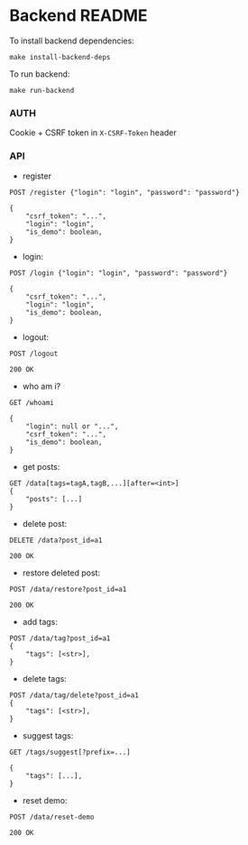 # Backend README

To install backend dependencies:
```
make install-backend-deps
```

To run backend:
```
make run-backend
```

### AUTH

Cookie + CSRF token in `X-CSRF-Token` header

### API

- register
```
POST /register {"login": "login", "password": "password"}

{
    "csrf_token": "...",
    "login": "login",
    "is_demo": boolean,
}
```

- login:
```
POST /login {"login": "login", "password": "password"}

{
    "csrf_token": "...",
    "login": "login",
    "is_demo": boolean,
}
```

- logout:
```
POST /logout

200 OK
```

- who am i?
```
GET /whoami

{
    "login": null or "...",
    "csrf_token": "...",
    "is_demo": boolean,
}

```


- get posts:
```
GET /data[tags=tagA,tagB,...][after=<int>]
{
    "posts": [...]
}
```

- delete post:
```
DELETE /data?post_id=a1

200 OK
```

- restore deleted post:
```
POST /data/restore?post_id=a1

200 OK
```


- add tags:
```
POST /data/tag?post_id=a1
{
    "tags": [<str>],
}
```

- delete tags:
```
POST /data/tag/delete?post_id=a1
{
    "tags": [<str>],
}
```

- suggest tags:
```
GET /tags/suggest[?prefix=...]

{
    "tags": [...],
}
```

- reset demo:
```
POST /data/reset-demo

200 OK
```
